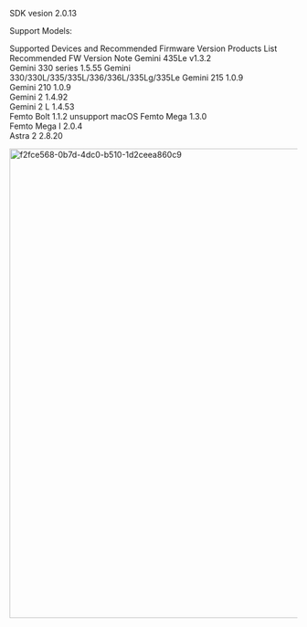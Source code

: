 SDK vesion 2.0.13

Support Models:

Supported Devices and Recommended Firmware Version
Products List	Recommended FW Version	Note
Gemini 435Le	v1.3.2	
Gemini 330 series	1.5.55	Gemini 330/330L/335/335L/336/336L/335Lg/335Le
Gemini 215	1.0.9	
Gemini 210	1.0.9	
Gemini 2	1.4.92	
Gemini 2 L	1.4.53	
Femto Bolt	1.1.2	unsupport macOS
Femto Mega	1.3.0	
Femto Mega I	2.0.4	
Astra 2	2.8.20	

<img width="1183" height="823" alt="f2fce568-0b7d-4dc0-b510-1d2ceea860c9" src="https://github.com/user-attachments/assets/670234ea-9850-4761-a22a-9279bea22cf2" />




